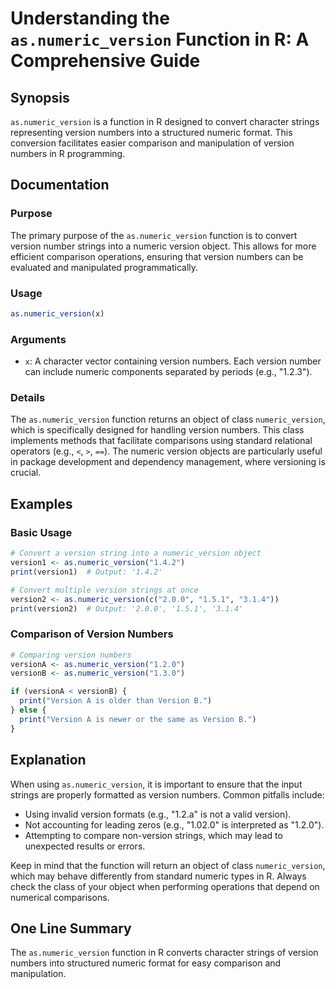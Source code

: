 <!--
Meta Description: # Understanding the `as.numeric_version` Function in R: A Comprehensive Guide ## Synopsis `as.numeric_version` is a function in R designed to convert ...
Meta Keywords: version, numeric_version, numbers, function, strings
-->

# Understanding the `as.numeric_version` Function in R: A Comprehensive Guide

## Synopsis
`as.numeric_version` is a function in R designed to convert character strings representing version numbers into a structured numeric format. This conversion facilitates easier comparison and manipulation of version numbers in R programming.

## Documentation

### Purpose
The primary purpose of the `as.numeric_version` function is to convert version number strings into a numeric version object. This allows for more efficient comparison operations, ensuring that version numbers can be evaluated and manipulated programmatically.

### Usage
```R
as.numeric_version(x)
```

### Arguments
- `x`: A character vector containing version numbers. Each version number can include numeric components separated by periods (e.g., "1.2.3").

### Details
The `as.numeric_version` function returns an object of class `numeric_version`, which is specifically designed for handling version numbers. This class implements methods that facilitate comparisons using standard relational operators (e.g., `<`, `>`, `==`). The numeric version objects are particularly useful in package development and dependency management, where versioning is crucial.

## Examples

### Basic Usage
```R
# Convert a version string into a numeric_version object
version1 <- as.numeric_version("1.4.2")
print(version1)  # Output: '1.4.2'

# Convert multiple version strings at once
version2 <- as.numeric_version(c("2.0.0", "1.5.1", "3.1.4"))
print(version2)  # Output: '2.0.0', '1.5.1', '3.1.4'
```

### Comparison of Version Numbers
```R
# Comparing version numbers
versionA <- as.numeric_version("1.2.0")
versionB <- as.numeric_version("1.3.0")

if (versionA < versionB) {
  print("Version A is older than Version B.")
} else {
  print("Version A is newer or the same as Version B.")
}
```

## Explanation
When using `as.numeric_version`, it is important to ensure that the input strings are properly formatted as version numbers. Common pitfalls include:
- Using invalid version formats (e.g., "1.2.a" is not a valid version).
- Not accounting for leading zeros (e.g., "1.02.0" is interpreted as "1.2.0").
- Attempting to compare non-version strings, which may lead to unexpected results or errors.

Keep in mind that the function will return an object of class `numeric_version`, which may behave differently from standard numeric types in R. Always check the class of your object when performing operations that depend on numerical comparisons.

## One Line Summary
The `as.numeric_version` function in R converts character strings of version numbers into structured numeric format for easy comparison and manipulation.